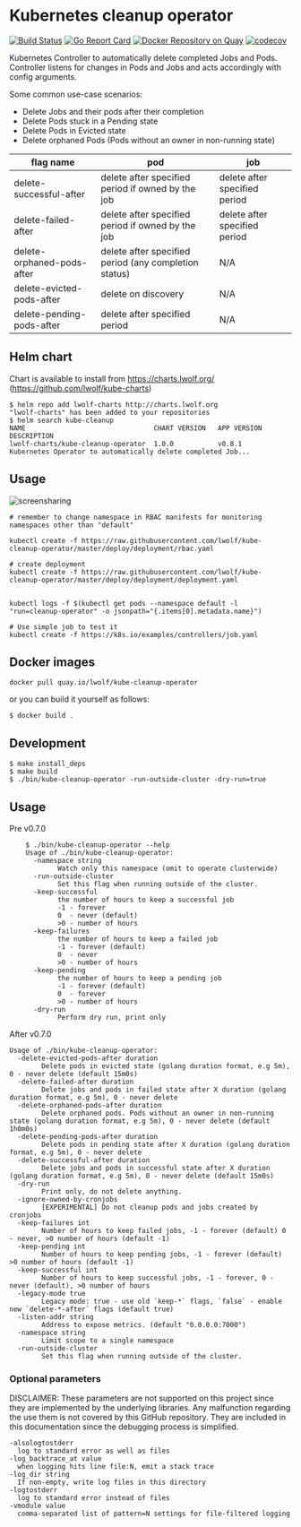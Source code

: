 # Kubernetes cleanup operator

[![Build Status](https://travis-ci.org/lwolf/kube-cleanup-operator.svg?branch=master)](https://travis-ci.org/lwolf/kube-cleanup-operator)
[![Go Report Card](https://goreportcard.com/badge/github.com/lwolf/kube-cleanup-operator)](https://goreportcard.com/report/github.com/lwolf/kube-cleanup-operator)
[![Docker Repository on Quay](https://quay.io/repository/lwolf/kube-cleanup-operator/status "Docker Repository on Quay")](https://quay.io/repository/lwolf/kube-cleanup-operator)
[![codecov](https://codecov.io/gh/lwolf/kube-cleanup-operator/branch/master/graph/badge.svg)](https://codecov.io/gh/lwolf/kube-cleanup-operator)

Kubernetes Controller to automatically delete completed Jobs and Pods.
Controller listens for changes in Pods and Jobs and acts accordingly with config arguments.

Some common use-case scenarios:
* Delete Jobs and their pods after their completion
* Delete Pods stuck in a Pending state
* Delete Pods in Evicted state
* Delete orphaned Pods (Pods without an owner in non-running state)

| flag name                  | pod                                                   | job                           |
| -------------------------- | ----------------------------------------------------- | ----------------------------- |
| delete-successful-after    | delete after specified period if owned by the job     | delete after specified period |
| delete-failed-after        | delete after specified period if owned by the job     | delete after specified period |
| delete-orphaned-pods-after | delete after specified period (any completion status) | N/A                           |
| delete-evicted-pods-after  | delete on discovery                                   | N/A                           |
| delete-pending-pods-after  | delete after specified period                         | N/A                           |


## Helm chart

Chart is available to install from https://charts.lwolf.org/ (https://github.com/lwolf/kube-charts)

```
$ helm repo add lwolf-charts http://charts.lwolf.org
"lwolf-charts" has been added to your repositories
$ helm search kube-cleanup
NAME                              	CHART VERSION	APP VERSION	DESCRIPTION
lwolf-charts/kube-cleanup-operator	1.0.0        	v0.8.1     	Kubernetes Operator to automatically delete completed Job...
```


## Usage

![screensharing](http://g.recordit.co/aDU52FJIwP.gif)

```
# remember to change namespace in RBAC manifests for monitoring namespaces other than "default"

kubectl create -f https://raw.githubusercontent.com/lwolf/kube-cleanup-operator/master/deploy/deployment/rbac.yaml

# create deployment
kubectl create -f https://raw.githubusercontent.com/lwolf/kube-cleanup-operator/master/deploy/deployment/deployment.yaml


kubectl logs -f $(kubectl get pods --namespace default -l "run=cleanup-operator" -o jsonpath="{.items[0].metadata.name}")

# Use simple job to test it
kubectl create -f https://k8s.io/examples/controllers/job.yaml
```


## Docker images

```docker pull quay.io/lwolf/kube-cleanup-operator```

or you can build it yourself as follows:

```console
$ docker build .
```

## Development

```console
$ make install_deps
$ make build
$ ./bin/kube-cleanup-operator -run-outside-cluster -dry-run=true
```

## Usage

Pre v0.7.0

```
    $ ./bin/kube-cleanup-operator --help
    Usage of ./bin/kube-cleanup-operator:
      -namespace string
            Watch only this namespace (omit to operate clusterwide)
      -run-outside-cluster
            Set this flag when running outside of the cluster.
      -keep-successful
            the number of hours to keep a successful job
            -1 - forever 
            0  - never (default)
            >0 - number of hours
      -keep-failures
            the number of hours to keep a failed job
            -1 - forever (default)
            0  - never
            >0 - number of hours
      -keep-pending
            the number of hours to keep a pending job
            -1 - forever (default)
            0  - forever
            >0 - number of hours
      -dry-run
            Perform dry run, print only
``` 

After v0.7.0

```
Usage of ./bin/kube-cleanup-operator:
  -delete-evicted-pods-after duration
        Delete pods in evicted state (golang duration format, e.g 5m), 0 - never delete (default 15m0s)
  -delete-failed-after duration
        Delete jobs and pods in failed state after X duration (golang duration format, e.g 5m), 0 - never delete
  -delete-orphaned-pods-after duration
        Delete orphaned pods. Pods without an owner in non-running state (golang duration format, e.g 5m), 0 - never delete (default 1h0m0s)
  -delete-pending-pods-after duration
        Delete pods in pending state after X duration (golang duration format, e.g 5m), 0 - never delete
  -delete-successful-after duration
        Delete jobs and pods in successful state after X duration (golang duration format, e.g 5m), 0 - never delete (default 15m0s)
  -dry-run
        Print only, do not delete anything.
  -ignore-owned-by-cronjobs
        [EXPERIMENTAL] Do not cleanup pods and jobs created by cronjobs
  -keep-failures int
        Number of hours to keep failed jobs, -1 - forever (default) 0 - never, >0 number of hours (default -1)
  -keep-pending int
        Number of hours to keep pending jobs, -1 - forever (default) >0 number of hours (default -1)
  -keep-successful int
        Number of hours to keep successful jobs, -1 - forever, 0 - never (default), >0 number of hours
  -legacy-mode true
        Legacy mode: true - use old `keep-*` flags, `false` - enable new `delete-*-after` flags (default true)
  -listen-addr string
        Address to expose metrics. (default "0.0.0.0:7000")
  -namespace string
        Limit scope to a single namespace
  -run-outside-cluster
        Set this flag when running outside of the cluster.
```

### Optional parameters 

DISCLAIMER: These parameters are not supported on this project since they are implemented by the underlying libraries. Any malfunction regarding the use them is not covered by this GitHub repository. They are included in this documentation since the debugging process is simplified.

```
-alsologtostderr
  log to standard error as well as files
-log_backtrace_at value
  when logging hits line file:N, emit a stack trace
-log_dir string
  If non-empty, write log files in this directory
-logtostderr
  log to standard error instead of files
-vmodule value
  comma-separated list of pattern=N settings for file-filtered logging
```
